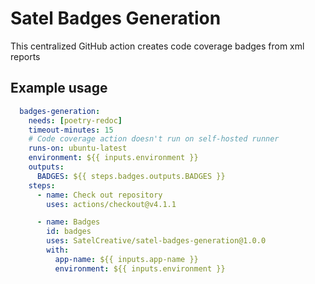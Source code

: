 # Satel Badges Generation

This centralized GitHub action creates code coverage badges from xml reports

## Example usage

```yml 
  badges-generation:
    needs: [poetry-redoc]
    timeout-minutes: 15
    # Code coverage action doesn't run on self-hosted runner
    runs-on: ubuntu-latest
    environment: ${{ inputs.environment }}
    outputs:
      BADGES: ${{ steps.badges.outputs.BADGES }}
    steps:
      - name: Check out repository
        uses: actions/checkout@v4.1.1

      - name: Badges
        id: badges
        uses: SatelCreative/satel-badges-generation@1.0.0
        with:       
          app-name: ${{ inputs.app-name }}
          environment: ${{ inputs.environment }}  
```
